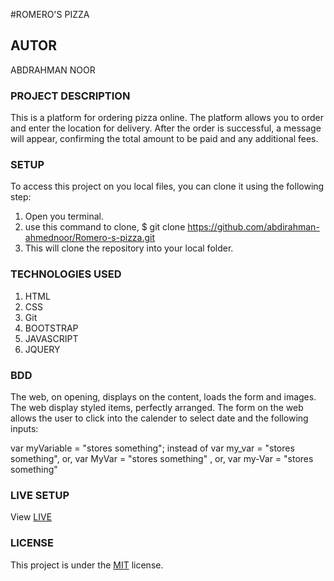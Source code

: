 #ROMERO'S PIZZA
 
 ## AUTOR
 ABDRAHMAN NOOR

 ### PROJECT DESCRIPTION 
 This is a platform for ordering pizza online. The platform allows you to order and enter the location for delivery. After the order is successful, a message will appear, confirming the total amount to be paid and any additional fees.

 ### SETUP 
 To access this project  on you local files, you can clone it using the following step:
1. Open you terminal.
2. use this command to clone, $ git clone https://github.com/abdirahman-ahmednoor/Romero-s-pizza.git
3. This will clone the repository  into your local folder.

### TECHNOLOGIES USED
1. HTML
2. CSS
3. Git
4. BOOTSTRAP
5. JAVASCRIPT
6. JQUERY

### BDD
The web, on opening, displays on the content, loads the form and images. 
The web display styled items, perfectly arranged. 
The form on the web allows the user to click into the calender to select date and the following inputs:

var myVariable = "stores something"; 
instead of var my_var = "stores something", or, var MyVar = "stores something" , or,  var my-Var = "stores something"

 ### LIVE SETUP
 View [LIVE](https://abdirahman-ahmednoor.github.io/Romero-s-pizza/)

 ### LICENSE
 This project is under the [MIT](License) license.